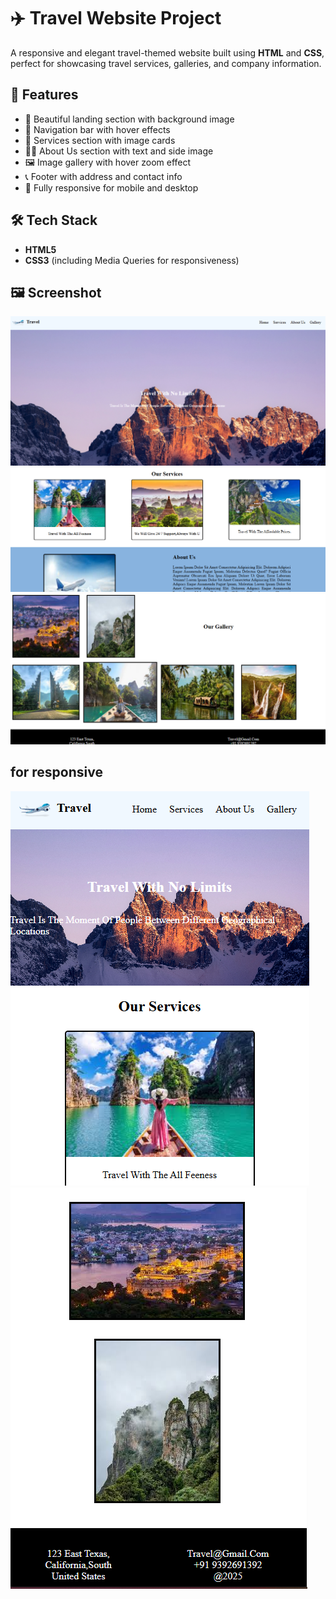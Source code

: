 # ✈️ Travel Website Project

A responsive and elegant travel-themed website built using **HTML** and **CSS**, 
perfect for showcasing travel services, galleries, and company information.

## 🌟 Features

- 📌 Beautiful landing section with background image
- 🧭 Navigation bar with hover effects
- 💼 Services section with image cards
- 👨‍💼 About Us section with text and side image
- 🖼️ Image gallery with hover zoom effect
- 📞 Footer with address and contact info
- 📱 Fully responsive for mobile and desktop

## 🛠️ Tech Stack
- **HTML5**
- **CSS3** (including Media Queries for responsiveness)

## 🖼️ Screenshot

![Website Screenshot](https://github.com/madhu-sangana/tourism/blob/74794b46579c3a44b2ba1dc8cbfb9d5669dc9205/brave_screenshot%20(1).png )
![Website Screenshot](https://github.com/madhu-sangana/tourism/blob/cab2867bc78e904f152f6000598f1898d8130c86/assets/brave_screenshot.png)
![Website Screenshot](https://github.com/madhu-sangana/tourism/blob/dc5570d472533ed501bfea1c671265b1a1354cd0/assets/Screenshot%202025-06-23%20222307.png)
## for responsive
![Website Screenshot](https://github.com/madhu-sangana/tourism/blob/dc5570d472533ed501bfea1c671265b1a1354cd0/assets/Screenshot%202025-06-23%20222903.png)
![Website Screenshot](https://github.com/madhu-sangana/tourism/blob/dc5570d472533ed501bfea1c671265b1a1354cd0/assets/Screenshot%202025-06-23%20222932.png)

